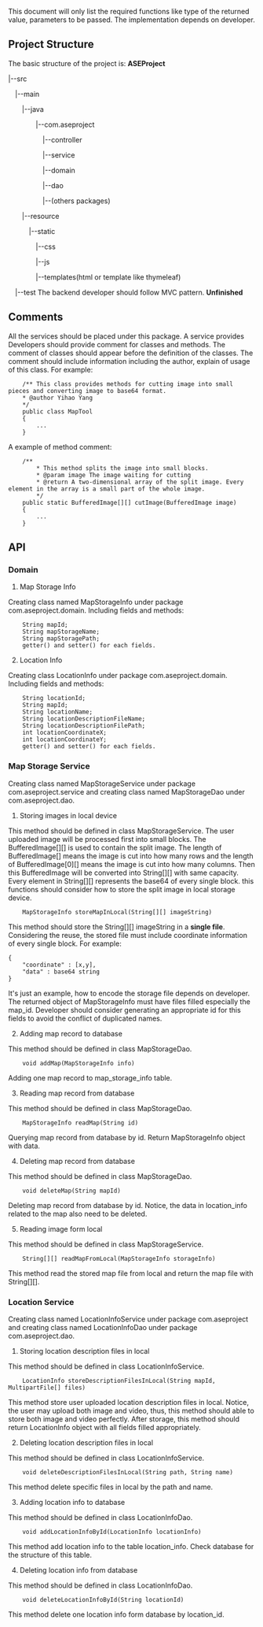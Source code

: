 This document will only list the required functions like type of the returned value, parameters to be passed. The implementation depends on developer.
## Project Structure
The basic structure of the project is:
**ASEProject**

|--src

&emsp;|--main

&emsp;&emsp;|--java

&emsp;&emsp;&emsp;&emsp;|--com.aseproject

&emsp;&emsp;&emsp;&emsp;&emsp;|--controller

&emsp;&emsp;&emsp;&emsp;&emsp;|--service

&emsp;&emsp;&emsp;&emsp;&emsp;|--domain

&emsp;&emsp;&emsp;&emsp;&emsp;|--dao

&emsp;&emsp;&emsp;&emsp;&emsp;|--(others packages)

&emsp;&emsp;|--resource

&emsp;&emsp;&emsp;|--static

&emsp;&emsp;&emsp;&emsp;|--css

&emsp;&emsp;&emsp;&emsp;|--js

&emsp;&emsp;&emsp;&emsp;|--templates(html or template like thymeleaf)

&emsp;|--test
The backend developer should follow MVC pattern.
**Unfinished**
## Comments
All the services should be placed under this package. A service provides 
Developers should provide comment for classes and methods. The comment of classes should appear before the definition of the classes. The comment should include information including the author, explain of usage of this class. For example:
~~~ 
    /** This class provides methods for cutting image into small pieces and converting image to base64 format.
    * @author Yihao Yang
    */
    public class MapTool
    {
        ...
    }
~~~
A example of method comment:
~~~
    /**
        * This method splits the image into small blocks.
        * @param image The image waiting for cutting
        * @return A two-dimensional array of the split image. Every element in the array is a small part of the whole image.
        */
    public static BufferedImage[][] cutImage(BufferedImage image)
    {
        ...
    }
~~~
## API
### Domain 
1. Map Storage Info

Creating class named MapStorageInfo under package com.aseproject.domain. Including fields and methods:
~~~
    String mapId;
    String mapStorageName;
    String mapStoragePath;
    getter() and setter() for each fields.
~~~

2. Location Info 

Creating class LocationInfo under package com.aseproject.domain. Including fields and methods:
~~~
    String locationId;
    String mapId;
    String locationName;
    String locationDescriptionFileName;
    String locationDescriptionFilePath;
    int locationCoordinateX;
    int locationCoordinateY;
    getter() and setter() for each fields.
~~~

### Map Storage Service
Creating class named MapStorageService under package com.aseproject.service and creating class named MapStorageDao under com.aseproject.dao.
1. Storing images in local device

This method should be defined in class MapStorageService.
The user uploaded image will be processed first into small blocks. The BufferedImage[][] is used to contain the split image. The length of BufferedImage[] means the image is cut into how many rows and the length of BufferedImage[0][] means the image is cut into how many columns. Then this BufferedImage will be converted into String[][] with same capacity. Every element in String[][] represents the base64 of every single block. this functions should consider how to store the split image in local storage device. 
~~~
    MapStorageInfo storeMapInLocal(String[][] imageString)
~~~
This method should store the String[][] imageString in a **single file**. Considering the reuse, the stored file must include coordinate information of every single block. For example:
~~~
{
    "coordinate" : [x,y],
    "data" : base64 string
}
~~~
It's just an example, how to encode the storage file depends on developer.
The returned object of MapStorageInfo must have files filled especially the map_id. Developer should consider generating an appropriate id for this fields to avoid the conflict of duplicated names.

2. Adding map record to database

This method should be defined in class MapStorageDao.
~~~
    void addMap(MapStorageInfo info)
~~~
Adding one map record to map_storage_info table.

3. Reading map record from database

This method should be defined in class MapStorageDao.
~~~
    MapStorageInfo readMap(String id)
~~~
Querying map record from database by id. Return MapStorageInfo object with data.

4. Deleting map record from database

This method should be defined in class MapStorageDao.
~~~
    void deleteMap(String mapId)
~~~
Deleting map record from database by id. Notice, the data in location_info related to the map also need to be deleted.

5. Reading image form local

This method should be defined in class MapStorageService.  
~~~
    String[][] readMapFromLocal(MapStorageInfo storageInfo)
~~~
This method read the stored map file from local and return the map file with String[][].

### Location Service 
Creating class named LocationInfoService under package com.aseproject and creating class named LocationInfoDao under package com.aseproject.dao.

1. Storing location description files in local

This method should be defined in class LocationInfoService.
~~~
    LocationInfo storeDescriptionFilesInLocal(String mapId, MultipartFile[] files)
~~~
This method store user uploaded location description files in local. Notice, the user may upload both image and video, thus, this method should able to store both image and video perfectly. After storage, this method should return LocationInfo object with all fields filled appropriately.

2. Deleting location description files in local

This method should be defined in class LocationInfoService.
~~~
    void deleteDescriptionFilesInLocal(String path, String name)
~~~
This method delete specific files in local by the path and name.

3. Adding location info to database

This method should be defined in class LocationInfoDao.
~~~
    void addLocationInfoById(LocationInfo locationInfo)
~~~
This method add location info to the table location_info. Check database for the structure of this table.

4. Deleting location info from database

This method should be defined in class LocationInfoDao.
~~~
    void deleteLocationInfoById(String locationId)
~~~
This method delete one location info form database by location_id.